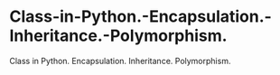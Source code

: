 # Class-in-Python.-Encapsulation.-Inheritance.-Polymorphism.
Class in Python. Encapsulation. Inheritance. Polymorphism.
